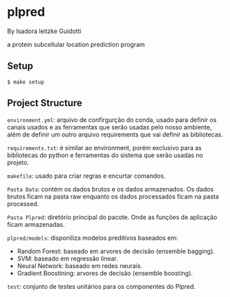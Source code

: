 # plpred

By Isadora leitzke Guidotti

a protein subcellular location prediction program 

## Setup

```
$ make setup
```
## Project Structure

 `environment.yml`: arquivo de confirgurção do conda, usado para definir os canais usados e as ferramentas que serão usadas pelo nosso ambiente, além de definir um outro arquivo requirements que vai definir as bibliotecas. 

 `requirements.txt`: é similar ao environment, porém exclusivo para as bibliotecas do python e ferramentas do sistema que serão usadas no projeto.

`makefile`: usado para criar regras e encurtar comandos. 

 `Pasta Data`: contém os dados brutos e os dados armazenados. Os dados brutos ficam na pasta raw enquanto os dados processados ficam na pasta processed. 

 `Pasta Plpred`: diretório principal do pacote. Onde as funções de aplicação ficam armazenadas.

`plpred/models`: disponiliza modelos preditivos baseados em: 
* Random Forest: baseado em  arvores de decisão (ensemble bagging).
* SVM: baseado em regressão linear.
* Neural Network: baseado em redes neurais.
* Gradient Boostining: arvores de decisão (ensemble boosting).

`test`: conjunto de testes unitários para os componentes do Plpred.
